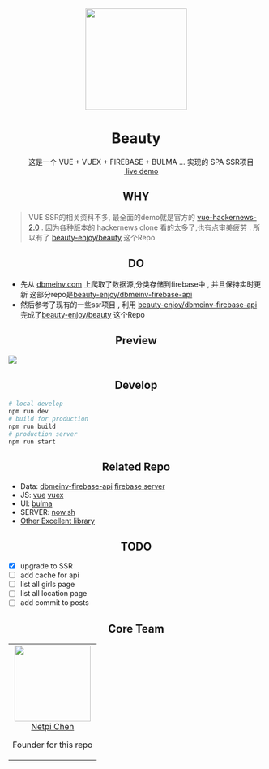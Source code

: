 <div align="center">
  <a href="https://beauty.now.sh ">
        <img width="200" heigth="200" src="https://olxvlcccu.qnssl.com/blog/1b1yv.png?imageslim">
  </a>
  <h1>Beauty</h1>
  <p>  
      这是一个 VUE + VUEX + FIREBASE + BULMA … 实现的 SPA SSR项目  <br/>
      <a href="https://beauty.now.sh " target="__blank" > live demo</a>
  <p>
</div>

<h2 align="center">WHY</h2> 

> VUE SSR的相关资料不多, 最全面的demo就是官方的 [vue-hackernews-2.0](https://github.com/vuejs/vue-hackernews-2.0) . 因为各种版本的 hackernews clone 看的太多了,也有点审美疲劳 . 所以有了 [beauty-enjoy/beauty](https://github.com/beauty-enjoy/beauty) 这个Repo

<h2 align="center">DO</h2>

* 先从 [dbmeinv.com](http://dbmeinv.com) 上爬取了数据源,分类存储到firebase中 , 并且保持实时更新 这部分repo是[beauty-enjoy/dbmeinv-firebase-api](https://github.com/beauty-enjoy/dbmeinv-firebase-api)
* 然后参考了现有的一些ssr项目 , 利用 [beauty-enjoy/dbmeinv-firebase-api](https://github.com/beauty-enjoy/dbmeinv-firebase-api) 完成了[beauty-enjoy/beauty](https://github.com/beauty-enjoy/beauty) 这个Repo
  
<h2 align="center">Preview</h2>

![](https://olxvlcccu.qnssl.com/blog/y96bi.jpg?imageslim)

<h2 align="center">Develop </h2>

```sh
# local develop
npm run dev
# build for production 
npm run build
# production server 
npm run start
```

<h2 align="center">Related Repo </h2>

* Data: [dbmeinv-firebase-api](https://github.com/beauty-enjoy/dbmeinv-firebase-api) [firebase server](https://firebase.google.com/docs/server/setup)
* JS: [vue](https://github.com/vuejs/vue) [vuex](https://github.com/vuejs/vuex)
* UI: [bulma](https://github.com/jgthms/bulma)
* SERVER: [now.sh](https://now.sh)
* [Other Excellent library](https://github.com/beauty-enjoy/beauty/blob/master/package.json) 

<h2 align="center">TODO </h2>

- [x] upgrade to SSR
- [ ] add cache for api
- [ ] list all girls page
- [ ] list all location page
- [ ] add commit to posts

<h2 align="center">Core Team</h2>

<table>
  <tbody>
    <tr>
      <td align="center" valign="top">
        <img width="150" height="150" src="https://github.com/netpi.png?s=150">
        <br>
        <a href="https://github.com/netpi">Netpi Chen</a>        
        <p>Founder for this repo</p>
      </td>      
     </tr>
  </tbody>
</table>
